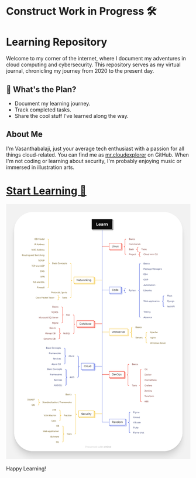 # Construct Work in Progress 🛠️

# Learning Repository

Welcome to my corner of the internet, where I document my adventures in cloud computing and cybersecurity. This repository serves as my virtual journal, chronicling my journey from 2020 to the present day.

## 🤔 What's the Plan?
- Document my learning journey.
- Track completed tasks.
- Share the cool stuff I've learned along the way.

## About Me
I'm Vasanthabalaji, just your average tech enthusiast with a passion for all things cloud-related. You can find me as [mr.cloudexplorer](https://github.com/Vasanthabalaji01) on GitHub. When I'm not coding or learning about security, I'm probably enjoying music or immersed in illustration arts.

# [Start Learning 🚀](learn.md)

![Learning](learn.png)

Happy Learning!
